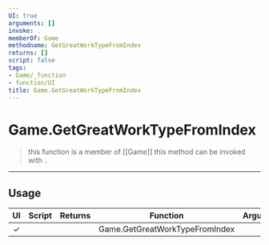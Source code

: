 ```yaml
---
UI: true
arguments: []
invoke: .
memberOf: Game
methodname: GetGreatWorkTypeFromIndex
returns: []
script: false
tags:
- Game/_function
- function/UI
title: Game.GetGreatWorkTypeFromIndex
---
```

# Game.GetGreatWorkTypeFromIndex
> this function is a member of [[Game]]
> this method can be invoked with `.`
-----
## Usage
|  UI | Script | Returns | Function | Arguments |
|:---:|:------:|-------:|:--------:|:---------|
|✓| ||Game.GetGreatWorkTypeFromIndex||
